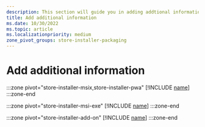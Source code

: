 ```yaml
---
description: This section will guide you in adding addtional information like seacrh terms, copyright info to your app's store listing.
title: Add additional information
ms.date: 10/30/2022
ms.topic: article
ms.localizationpriority: medium
zone_pivot_groups: store-installer-packaging
---
```


# Add additional information

:::zone pivot="store-installer-msix,store-installer-pwa"
[!INCLUDE [name](../../../includes/store/msix/add-additional-information.md)]
:::zone-end

:::zone pivot="store-installer-msi-exe"
[!INCLUDE [name](../../../includes/store/msi/add-additional-information.md)]
:::zone-end

:::zone pivot="store-installer-add-on"
[!INCLUDE [name](../../../includes/store/add-on/add-additional-information.md)]
:::zone-end
